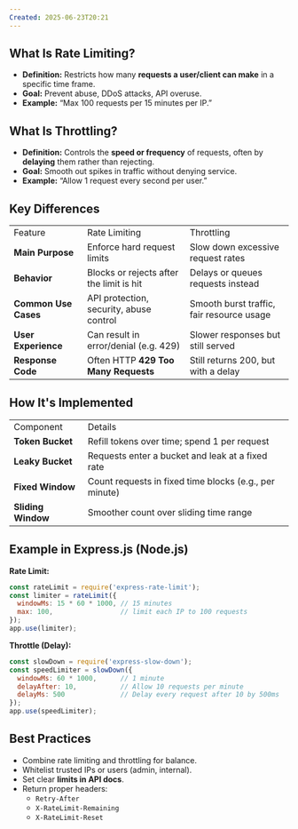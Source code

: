 ```yaml
---
Created: 2025-06-23T20:21
---
```

## What Is Rate Limiting?

- **Definition:** Restricts how many **requests a user/client can make** in a specific time frame.
- **Goal:** Prevent abuse, DDoS attacks, API overuse.
- **Example:** “Max 100 requests per 15 minutes per IP.”

  

## What Is Throttling?

- **Definition:** Controls the **speed or frequency** of requests, often by **delaying** them rather than rejecting.
- **Goal:** Smooth out spikes in traffic without denying service.
- **Example:** “Allow 1 request every second per user.”

  

## Key Differences

|   |   |   |
|---|---|---|
|Feature|Rate Limiting|Throttling|
|**Main Purpose**|Enforce hard request limits|Slow down excessive request rates|
|**Behavior**|Blocks or rejects after the limit is hit|Delays or queues requests instead|
|**Common Use Cases**|API protection, security, abuse control|Smooth burst traffic, fair resource usage|
|**User Experience**|Can result in error/denial (e.g. 429)|Slower responses but still served|
|**Response Code**|Often HTTP **429 Too Many Requests**|Still returns 200, but with a delay|

  

## How It's Implemented

|   |   |
|---|---|
|Component|Details|
|**Token Bucket**|Refill tokens over time; spend 1 per request|
|**Leaky Bucket**|Requests enter a bucket and leak at a fixed rate|
|**Fixed Window**|Count requests in fixed time blocks (e.g., per minute)|
|**Sliding Window**|Smoother count over sliding time range|

  

## Example in Express.js (Node.js)

**Rate Limit:**

```JavaScript
const rateLimit = require('express-rate-limit');
const limiter = rateLimit({
  windowMs: 15 * 60 * 1000, // 15 minutes
  max: 100,                 // limit each IP to 100 requests
});
app.use(limiter);
```

**Throttle (Delay):**

```JavaScript
const slowDown = require('express-slow-down');
const speedLimiter = slowDown({
  windowMs: 60 * 1000,      // 1 minute
  delayAfter: 10,           // Allow 10 requests per minute
  delayMs: 500              // Delay every request after 10 by 500ms
});
app.use(speedLimiter);
```

  

## Best Practices

- Combine rate limiting and throttling for balance.
- Whitelist trusted IPs or users (admin, internal).
- Set clear **limits in API docs**.
- Return proper headers:
    - `Retry-After`
    - `X-RateLimit-Remaining`
    - `X-RateLimit-Reset`